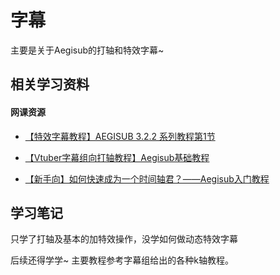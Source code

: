 # 字幕

主要是关于Aegisub的打轴和特效字幕~

## 相关学习资料

#### 网课资源

- [【特效字幕教程】AEGISUB 3.2.2 系列教程第1节](https://www.bilibili.com/video/BV1mb411H7B5?spm_id_from=333.999.0.0)

- [【Vtuber字幕组向打轴教程】Aegisub基础教程](https://www.bilibili.com/video/BV13E411Z7Mx?spm_id_from=333.999.0.0)

- [【新手向】如何快速成为一个时间轴君？——Aegisub入门教程](https://www.bilibili.com/video/BV1pW41167ZT?spm_id_from=333.999.0.0)

  



## 学习笔记

只学了打轴及基本的加特效操作，没学如何做动态特效字幕

后续还得学学~ 主要教程参考字幕组给出的各种k轴教程。
